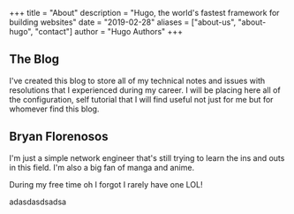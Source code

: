 +++
title = "About"
description = "Hugo, the world's fastest framework for building websites"
date = "2019-02-28"
aliases = ["about-us", "about-hugo", "contact"]
author = "Hugo Authors"
+++

## The Blog

I've created this blog to store all of my technical notes and issues with resolutions that I experienced during my career. I will be placing here all of the configuration, self tutorial that I will find useful not just for me but for whomever find this blog.

## Bryan Florenosos

I'm just a simple network engineer that's still trying to learn the ins and outs in this field. I'm also a big fan of manga and anime.

During my free time oh I forgot I rarely have one LOL!

adasdasdsadsa
